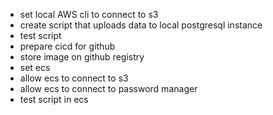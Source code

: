 - set local AWS cli to connect to s3
- create script that uploads data to local postgresql instance
- test script
- prepare cicd for github
- store image on github registry
- set ecs
- allow ecs to connect to s3
- allow ecs to connect to password manager
- test script in ecs